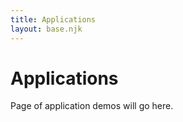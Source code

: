 ```yaml
---
title: Applications
layout: base.njk
---
```


# Applications

Page of application demos will go here. 